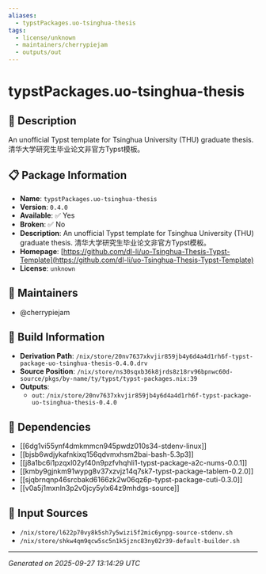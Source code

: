 ```yaml
---
aliases:
  - typstPackages.uo-tsinghua-thesis
tags:
  - license/unknown
  - maintainers/cherrypiejam
  - outputs/out
---
```


# typstPackages.uo-tsinghua-thesis

## 📝 Description

An unofficial Typst template for Tsinghua University (THU) graduate thesis. 清华大学研究生毕业论文非官方Typst模板。

## 📋 Package Information

- **Name**: `typstPackages.uo-tsinghua-thesis`
- **Version**: `0.4.0`
- **Available**: ✅ Yes
- **Broken**: ✅ No
- **Description**: An unofficial Typst template for Tsinghua University (THU) graduate thesis. 清华大学研究生毕业论文非官方Typst模板。
- **Homepage**: [https://github.com/dl-li/uo-Tsinghua-Thesis-Typst-Template](https://github.com/dl-li/uo-Tsinghua-Thesis-Typst-Template)
- **License**: `unknown`
## 👥 Maintainers

- @cherrypiejam


## 🔧 Build Information

- **Derivation Path**: `/nix/store/20nv7637xkvjir859jb4y6d4a4d1rh6f-typst-package-uo-tsinghua-thesis-0.4.0.drv`
- **Source Position**: `/nix/store/ns30sqxb36k8jrds8z18rv96bpnwc60d-source/pkgs/by-name/ty/typst/typst-packages.nix:39`
- **Outputs**:
  - `out`:  `/nix/store/20nv7637xkvjir859jb4y6d4a4d1rh6f-typst-package-uo-tsinghua-thesis-0.4.0`

## 🔗 Dependencies

- [[6dg1vi55ynf4dmkmmcn945pwdz010s34-stdenv-linux]]
- [[bjsb6wdjykafnkixq156qdvmxhsm2bai-bash-5.3p3]]
- [[j8a1bc6i1pzqxl02yf40n9pzfvhqhli1-typst-package-a2c-nums-0.0.1]]
- [[kmby9gjnkm91wypg8v37xzvjz14q7sk7-typst-package-tablem-0.2.0]]
- [[sjqbrnqnp46srcbakd6166zk2w06qz6p-typst-package-cuti-0.3.0]]
- [[v0a5j1mxnln3p2v0jcy5ylx64z9mhdgs-source]]

## 📁 Input Sources

- `/nix/store/l622p70vy8k5sh7y5wizi5f2mic6ynpg-source-stdenv.sh`
- `/nix/store/shkw4qm9qcw5sc5n1k5jznc83ny02r39-default-builder.sh`

---
*Generated on 2025-09-27 13:14:29 UTC*
